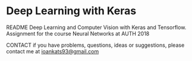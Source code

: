 # Deep Learning with Keras

README
  Deep Learning and Computer Vision with Keras and Tensorflow. Assignment for the course Neural Networks at AUTH 2018

CONTACT
  if you have problems, questions, ideas or suggestions, please contact me at ioankats93@gmail.com
